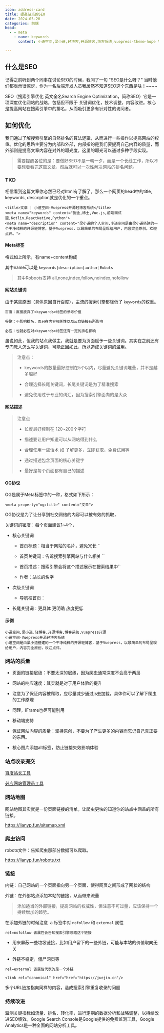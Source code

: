 ```yaml
---
icon: address-card
title: 提高站点的SEO  
date: 2024-05-20
categories: 前端
head:
  - - meta
    - name: keywords
      content: 小道空间,梁小道,轻博客,开源博客,博客系统,vuepress-theme-hope 主题

---
```


## 什么是SEO

记得之前听到两个同事在讨论SEO的时候，我问了一句 "SEO是什么呀？" 当时他们都表示很惊讶，作为一名后端开发人员我居然不知道SEO这个东西是啥！~~~~  

SEO（搜索引擎优化 英文全名Search Engine Optimization，简称SEO）它是一项深度优化网站的战略，包括但不限于 关键词优化，技术调整，内容改进。核心是提高网站在搜索引擎中的排名，从而吸引更多有针对性的访问者。

## 如何优化

我们通过了解搜索引擎的自然排名的算法逻辑，从而进行一些操作以提高网站的权重。优化的思路主要分为内部和外部，内部指的是我们要提高自己内容的质量，而外部则是提高文章内容在对外的曝光度，这里的曝光可以通过多种手段实现。

> 需要提醒各位的是：要做好SEO不是一朝一夕，而是一个长线工作，所以不要想着看完这篇文章，然后就可以一次性解决网站的排名问题。

### TKD

相信看到这篇文章你必然已经对html有了解了。那么一个网页的head中的title, keywords, description就是优化的一个重点。

```
<title>文章 | 小道空间-Vuepress开源轻博客系统</title>
<meta name="keywords" content="掘金,稀土,Vue.js,前端面试题,Kotlin,ReactNative,Python">
<meta name="description" content="梁小道的个人空间,小道空间是由梁小道搭建的一个干净纯粹的开源轻博客，基于Vuepress，以最简单的布局呈现给用户，内容完全原创，欢迎点评。">
```

#### Meta标签

格式如上所示，有name+content构成

其中name可以是 `keywords|description|author|Robots`

> 其中Roboots支持 all,none,index,follow,noindex,nofollow

#### 网站关键词

由于某些原因（具体原因自行百度），主流的搜索引擎都降低了 `keywords`的权重。

```
百度：直接放弃了<keywords>标签的参考价值

谷歌：不影响排名，而只在内容相关性以及反向链接有所影响

必应：也就必应对<keywords>标签还有一定的排名影响
```

虽说如此，但我的站点我做主，我就是要为页面赋予一些关键词。其实在之前还有专门教人怎么写关键词，可能正因如此，所以造成关键词的滥用。

> 注意点：
>
> - keywords的数量最好控制在5个以内，尽量避免关键词堆叠，并不是越多越好
>
> - 合理选择长尾关键词，长尾关键词是为了精准搜索
>
> - 避免使用过于专业的词汇，因为搜索引擎面向的是大众

#### 网站描述

> 注意点
>
> - 长度最好控制在 120~200个字符
>
> - 描述要让用户知道可以从网站得到什么
>
> - 合理使用一些话术 如 了解更多，立即获取，免费试用等
>
> - 通过描述包含页面的核心关键字
>
> - 最好是每个页面都有自己的描述

#### OG协议

OG是属于Meta标签中的一种，格式如下所示：

```
<meta property="og:title" content="文章">
```

OG协议是为了让分享到社交网络的内容可以被有效的抓取，

关键词的密度：每个页面建议1~4个，

- 核心关键词
  
  - 首页标题：相当于网站的名片，避免冗长 ``
  
  - 首页关键词：告诉搜索引擎网站与什么相关 ``
  
  - 首页描述：搜索引擎会将这个描述展示在搜索结果中``
  
  - 作者：站长的名字

- 次级关键词
  
  - 导航栏首页：

- 长尾关键词：更具体 更明确 热度更低

#### 示例

```
小道空间,梁小道,轻博客,开源博客,博客系统,Vuepress开源
小道空间-Vuepress开源轻博客系统
小道空间是由梁小道搭建的一个干净纯粹的开源轻博客，基于Vuepress，以最简单的布局呈现给用户，内容完全原创，欢迎点评。
```

### 网站的质量

- 页面的链接层级：不要太深的层级，因为爬虫通常深度不会高于两层

- 网站的响应速度：其实就是对于用户体验的提升

- 注意为了保证内容被爬取，应尽量减少通过js去加载，具体你可以了解下爬虫的工作原理

- 同理，iFrame也尽可能别用

- 移动端支持

- 保证网站内容的质量：坚持原创，不要为了产生更多的内容而忘记自己真正要的东西。

- 核心图片添加alt标签，防止链接失效影响体验

### 站点收录提交

 [百度站长工具](https://ziyuan.baidu.com/dashboard/index?site=https://www.lianyp.fun/)

 [必应网站管理员工具](https://www.bing.com/webmasters/home?siteUrl=https://lianyp.fun/)

### 网站地图

网站地图其实就是一份页面链接的清单，让爬虫更快的知道你的站点中涵盖的所有链接。

<https://lianyp.fun/sitemap.xml>

### 爬虫访问

robots文件：告知爬虫那部分数据可以爬取。

<https://lianyp.fun/robots.txt>

### 链接

内链：自己网站的一个页面指向另一个页面，使得网页之间形成了网状的结构

外链：在外部站点添加本站的链接，从而带来流量

> 添加适当的外部链接，提高网站的权威性，但注意不可过量，应该保持一个持续增加的趋势。

在添加外链的时候注意  a 标签中对 `nofollow` 和 `external` 属性

```
rel=nofollow 该属性会告知搜索引擎忽略这个链接
```

- 用来屏蔽一些垃圾链接，比如用户留下的一些外链，可能与本站的价值取向无关

- 外链不稳定，僵尸网页等

```
rel=external 该属性代表的是一个外链
```

```
<link rel="canonical" href="href="https://juejin.cn"/>
```

多个URL链接指向同样的内容，造成搜索引擎重复收录的问题

### 持续改进

监测关键指标如流量、排名、转化率，进行定期的数据分析和战略调整，以持续改进SEO绩效。Google Search Console是Google提供的免费监测工具，Google Analytics是一种全面的网站分析工具。

